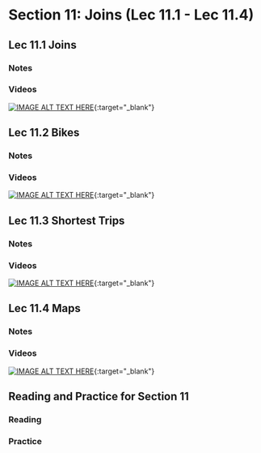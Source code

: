 # Section 11: Joins (Lec 11.1 - Lec 11.4)
## Lec 11.1 Joins

### Notes


### Videos 

[![IMAGE ALT TEXT HERE](https://img.youtube.com/vi/YOUTUBE_VIDEO_ID_HERE/0.jpg)](){:target="_blank"}


## Lec 11.2 Bikes

### Notes


### Videos 

[![IMAGE ALT TEXT HERE](https://img.youtube.com/vi/YOUTUBE_VIDEO_ID_HERE/0.jpg)](){:target="_blank"}


## Lec 11.3 Shortest Trips

### Notes


### Videos 

[![IMAGE ALT TEXT HERE](https://img.youtube.com/vi/YOUTUBE_VIDEO_ID_HERE/0.jpg)](){:target="_blank"}


## Lec 11.4 Maps

### Notes


### Videos 

[![IMAGE ALT TEXT HERE](https://img.youtube.com/vi/YOUTUBE_VIDEO_ID_HERE/0.jpg)](){:target="_blank"}

## Reading and Practice for Section 11

### Reading

### Practice


